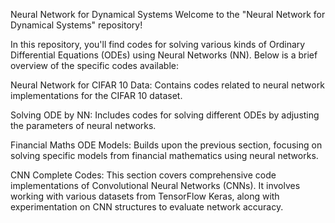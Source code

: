 Neural Network for Dynamical Systems
Welcome to the "Neural Network for Dynamical Systems" repository!

In this repository, you'll find codes for solving various kinds of Ordinary Differential Equations (ODEs) using Neural Networks (NN). Below is a brief overview of the specific codes available:

Neural Network for CIFAR 10 Data: Contains codes related to neural network implementations for the CIFAR 10 dataset.

Solving ODE by NN: Includes codes for solving different ODEs by adjusting the parameters of neural networks.

Financial Maths ODE Models: Builds upon the previous section, focusing on solving specific models from financial mathematics using neural networks.

CNN Complete Codes: This section covers comprehensive code implementations of Convolutional Neural Networks (CNNs). It involves working with various datasets from TensorFlow Keras, along with experimentation on CNN structures to evaluate network accuracy.
